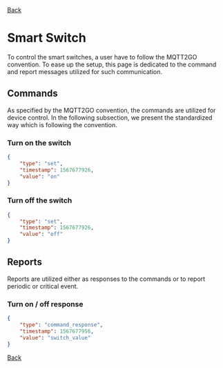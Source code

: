 [Back](../mqtt2go-objects.md)

# Smart Switch
To control the smart switches, a user have to follow the MQTT2GO convention. To ease up the setup, this page is dedicated to the command and report messages utilized for such communication.

## <a name="commands"></a>Commands
As specified by the MQTT2GO convention, the commands are utilized for device control. In the following subsection, we present the standardized way which is following the convention.

### Turn on the switch
```json
{ 
    "type": "set",
    "timestamp": 1567677926,
    "value": "on"
}
```

### Turn off the switch
```json
{
    "type": "set",
    "timestamp": 1567677926,
    "value": "off"
}
```

## <a name="reports"></a>Reports
Reports are utilized either as responses to the commands or to report periodic or critical event.

### Turn on / off response

```json
{
    "type": "command_response",
    "timestamp": 1567677956,
    "value": "switch_value"
}
```

[Back](../mqtt2go-objects.md)